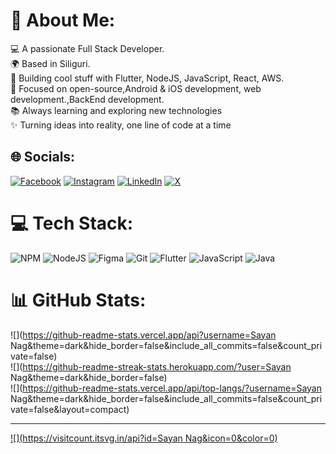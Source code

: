 <!-- ## Hi there 👋 -->

<!--
**SayanNag1211/SayanNag1211** is a ✨ _special_ ✨ repository because its `README.md` (this file) appears on your GitHub profile.

Here are some ideas to get you started:

- 🔭 I’m currently working on ...
- 🌱 I’m currently learning ...
- 👯 I’m looking to collaborate on ...
- 🤔 I’m looking for help with ...
- 💬 Ask me about ...
- 📫 How to reach me: ...
- 😄 Pronouns: ...
- ⚡ Fun fact: ...
-->
# 💫 About Me:
💻 A passionate Full Stack Developer.<br>🌍 Based in Siliguri.<br>🚀 Building cool stuff with Flutter, NodeJS, JavaScript, React, AWS.<br>🎯 Focused on open-source,Android & iOS development, web development.,BackEnd development.<br>📚 Always learning and exploring new technologies<br>✨ Turning ideas into reality, one line of code at a time


## 🌐 Socials:
[![Facebook](https://img.shields.io/badge/Facebook-%231877F2.svg?logo=Facebook&logoColor=white)](https://facebook.com/https://www.facebook.com/sayan.nag.21/) [![Instagram](https://img.shields.io/badge/Instagram-%23E4405F.svg?logo=Instagram&logoColor=white)](https://instagram.com/https://www.instagram.com/_sayan.nag_/) [![LinkedIn](https://img.shields.io/badge/LinkedIn-%230077B5.svg?logo=linkedin&logoColor=white)](https://linkedin.com/in/https://www.linkedin.com/in/sayannag12/) [![X](https://img.shields.io/badge/X-black.svg?logo=X&logoColor=white)](https://x.com/https://x.com/SayanNag1211) 

# 💻 Tech Stack:
![NPM](https://img.shields.io/badge/NPM-%23CB3837.svg?style=for-the-badge&logo=npm&logoColor=white) ![NodeJS](https://img.shields.io/badge/node.js-6DA55F?style=for-the-badge&logo=node.js&logoColor=white) ![Figma](https://img.shields.io/badge/figma-%23F24E1E.svg?style=for-the-badge&logo=figma&logoColor=white) ![Git](https://img.shields.io/badge/git-%23F05033.svg?style=for-the-badge&logo=git&logoColor=white) ![Flutter](https://img.shields.io/badge/Flutter-%2302569B.svg?style=for-the-badge&logo=Flutter&logoColor=white) ![JavaScript](https://img.shields.io/badge/javascript-%23323330.svg?style=for-the-badge&logo=javascript&logoColor=%23F7DF1E) ![Java](https://img.shields.io/badge/java-%23ED8B00.svg?style=for-the-badge&logo=openjdk&logoColor=white)
# 📊 GitHub Stats:
![](https://github-readme-stats.vercel.app/api?username=Sayan Nag&theme=dark&hide_border=false&include_all_commits=false&count_private=false)<br/>
![](https://github-readme-streak-stats.herokuapp.com/?user=Sayan Nag&theme=dark&hide_border=false)<br/>
![](https://github-readme-stats.vercel.app/api/top-langs/?username=Sayan Nag&theme=dark&hide_border=false&include_all_commits=false&count_private=false&layout=compact)

---
[![](https://visitcount.itsvg.in/api?id=Sayan Nag&icon=0&color=0)](https://visitcount.itsvg.in)

<!-- Proudly created with GPRM ( https://gprm.itsvg.in ) -->